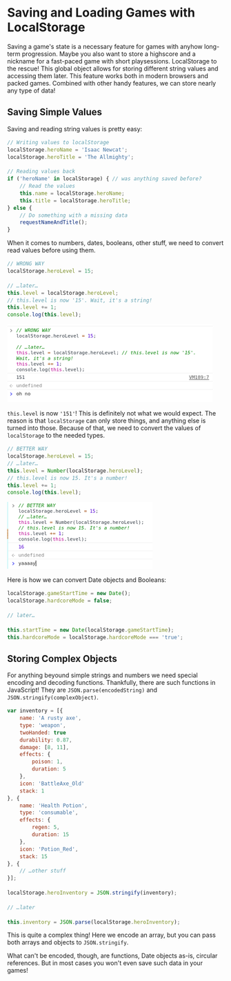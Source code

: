 # Saving and Loading Games with LocalStorage

Saving a game's state is a necessary feature for games with anyhow long-term progression. Maybe you also want to store a highscore and a nickname for a fast-paced game with short playsessions. LocalStorage to the rescue! This global object allows for storing different string values and accessing them later. This feature works both in modern browsers and packed games. Combined with other handy features, we can store nearly any type of data!

## Saving Simple Values

Saving and reading string values is pretty easy:

```js
// Writing values to localStorage
localStorage.heroName = 'Isaac Newcat';
localStorage.heroTitle = 'The Allmighty';

// Reading values back
if ('heroName' in localStorage) { // was anything saved before?
    // Read the values
    this.name = localStorage.heroName;
    this.title = localStorage.heroTitle;
} else {
    // Do something with a missing data
    requestNameAndTitle();
}
```

When it comes to numbers, dates, booleans, other stuff, we need to convert read values before using them.

```js
// WRONG WAY
localStorage.heroLevel = 15;

// …later…
this.level = localStorage.heroLevel;
// this.level is now '15'. Wait, it's a string!
this.level += 1;
console.log(this.level);
```

![Wrong use of localStorage](./images/tutLocalStorage.png)

`this.level` is now `'151'`! This is definitely not what we would expect. The reason is that `localStorage` can only store things, and anything else is turned into those. Because of that, we need to convert the values of `localStorage` to the needed types.

```js
// BETTER WAY
localStorage.heroLevel = 15;
// …later…
this.level = Number(localStorage.heroLevel);
// this.level is now 15. It's a number!
this.level += 1;
console.log(this.level);
```

![Proper use of localStorage](./images/tutLocalStorage_Yaaay.png)

Here is how we can convert Date objects and Booleans:

```js
localStorage.gameStartTime = new Date();
localStorage.hardcoreMode = false;

// later…

this.startTime = new Date(localStorage.gameStartTime);
this.hardcoreMode = localStorage.hardcoreMode === 'true';
```

## Storing Complex Objects

For anything beyound simple strings and numbers we need special encoding and decoding functions. Thankfully, there are such functions in JavaScript! They are `JSON.parse(encodedString)` and `JSON.stringify(complexObject)`.

```js
var inventory = [{
    name: 'A rusty axe',
    type: 'weapon',
    twoHanded: true
    durability: 0.87,
    damage: [8, 11],
    effects: {
        poison: 1,
        duration: 5
    },
    icon: 'BattleAxe_Old'
    stack: 1
}, {
    name: 'Health Potion',
    type: 'consumable',
    effects: {
        regen: 5,
        duration: 15
    },
    icon: 'Potion_Red',
    stack: 15
}, {
    // …other stuff
}];

localStorage.heroInventory = JSON.stringify(inventory);

// …later

this.inventory = JSON.parse(localStorage.heroInventory);
```

This is quite a complex thing! Here we encode an array, but you can pass both arrays and objects to `JSON.stringify`.

What can't be encoded, though, are functions, Date objects as-is, circular references. But in most cases you won't even save such data in your games!
